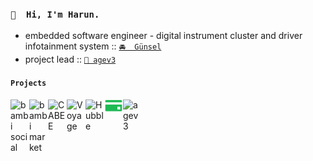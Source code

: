 ### ```👋  Hi, I'm Harun. ```

<!-- ## 👨🏾‍💻 Software Engineer & aspiring Machine Learning Engineer -->

- embedded software engineer - digital instrument cluster and driver infotainment system :: <a href="https://www.gunsel.com.tr/">```🚘  Günsel```</a>
- project lead :: <a href="https://www.github.com/harunmohamed/agev3/">```🐘 agev3```</a>


####  ```Projects```

[<img align="left" alt="bambi social" width="30px" src="https://camo.githubusercontent.com/1e4346cd185214c876676564deba0c7a39b4ade4fcbf037d684ff25ddd8d1765/68747470733a2f2f6269742e6c792f3362596d6f3774" />][bambi]
<!--[<img align="left" alt="bambi dating" width="30px" src="https://neudating.herokuapp.com/static/resources/logo.png" />][dating]-->
[<img align="left" alt="bambi market" width="30px" src="https://i.imgur.com/UpqG1ms.png" />][market]
<!--[<img align="left" alt="bambi diary" width="30px" src="https://diaary.herokuapp.com/static/resources/logo.svg" />][diary]-->
[<img align="left" alt="CABEE" width="30px" src="https://i.imgur.com/krwJe8D.png" />][cabee]
[<img align="left" alt="Voyage" width="30px" src="https://avatars.githubusercontent.com/u/109476770?s=200&v=4" />][voyage]
[<img align="left" alt="Hubble" width="30px" src="https://i.imgur.com/3oYBLqq.png" />][hubble]
[<img align="left" alt="Billy" width="30px" src="https://raw.githubusercontent.com/harunmohamed/billy/master/src/assets/logos/billysmall-favicon.png" />][billy]
[<img align="left" alt="agev3" width="30px" src="https://bit.ly/3l8u7Jm" />][agev3]

<br />

<!-- 
### Languages and Tools:

<img align="left" alt="Python" width="26px" src="https://raw.githubusercontent.com/github/explore/80688e429a7d4ef2fca1e82350fe8e3517d3494d/topics/python/python.png" />
<img align="left" alt="Flask" width="26px" src="https://raw.githubusercontent.com/github/explore/80688e429a7d4ef2fca1e82350fe8e3517d3494d/topics/flask/flask.png" />
<img align="left" alt="C++" width="26px" src="https://raw.githubusercontent.com/github/explore/180320cffc25f4ed1bbdfd33d4db3a66eeeeb358/topics/cpp/cpp.png" />
<img align="left" alt="JavaScript" width="26px" src="https://raw.githubusercontent.com/github/explore/80688e429a7d4ef2fca1e82350fe8e3517d3494d/topics/javascript/javascript.png" />
<img align="left" alt="React" width="26px" src="https://raw.githubusercontent.com/github/explore/80688e429a7d4ef2fca1e82350fe8e3517d3494d/topics/react/react.png" />
<img align="left" alt="MongoDb" width="26px" src="https://raw.githubusercontent.com/github/explore/80688e429a7d4ef2fca1e82350fe8e3517d3494d/topics/mongodb/mongodb.png" />
<img align="left" alt="GraphQL" width="26px" src="https://raw.githubusercontent.com/github/explore/e65ef46ef3e7bc457c93622f6a89fe8d3fd131d5/topics/graphql/graphql.png" />
<img align="left" alt="Docker" width="26px" src="https://raw.githubusercontent.com/github/explore/80688e429a7d4ef2fca1e82350fe8e3517d3494d/topics/docker/docker.png" />
<img align="left" alt="Qt" width="26px" src="https://raw.githubusercontent.com/github/explore/80688e429a7d4ef2fca1e82350fe8e3517d3494d/topics/qt/qt.png" />
<img align="left" alt="Flutter" width="26px" src="https://raw.githubusercontent.com/github/explore/cebd63002168a05a6a642f309227eefeccd92950/topics/flutter/flutter.png" />
<img align="left" alt="Dart" width="26px" src="https://raw.githubusercontent.com/github/explore/80688e429a7d4ef2fca1e82350fe8e3517d3494d/topics/dart/dart.png" />
<img align="left" alt="Git" width="26px" src="https://raw.githubusercontent.com/github/explore/80688e429a7d4ef2fca1e82350fe8e3517d3494d/topics/git/git.png" />
<img align="left" alt="GitHub" width="26px" src="https://raw.githubusercontent.com/github/explore/78df643247d429f6cc873026c0622819ad797942/topics/github/github.png" />
<img align="left" alt="Terminal" width="26px" src="https://raw.githubusercontent.com/github/explore/80688e429a7d4ef2fca1e82350fe8e3517d3494d/topics/terminal/terminal.png" />

<br /> -->

[bambi]: https://www.bambi.app
[voyage]: https://www.github.com/voyaage
[hubble]: https://www.github.com/harunmohamed/hubble
[billy]: https://www.github.com/harunmohamed/billy
[agev3]: https://www.github.com/harunmohamed/agev3
[twitter]: https://twitter.com/harunnmohamed
[facebook]: https://www.facebook.com/harrunnmohamed
[instagram]: https://www.instagram.com/harunnmohamed
[dating]: https://www.github.com/harunmohamed/dating
[diary]: https://diaary.herokuapp.com/
[market]: http://uzza.herokuapp.com/
[cabee]: http://harunmohamed.github.io/cabee/
